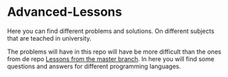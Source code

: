# Advanced-Lessons
Here you can find different problems and solutions. On different subjects that are teached in university.

The problems will have in this repo will have be more difficult than the ones from de repo [Lessons from the master branch](https://github.com/ManoloiuAlexandru/Lessons). In here you will find some questions and answers for different programming languages.
